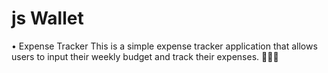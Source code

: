# js Wallet 

• Expense Tracker
This is a simple expense tracker application that allows users to input their weekly budget and track their expenses. 🧑🏻‍💻
